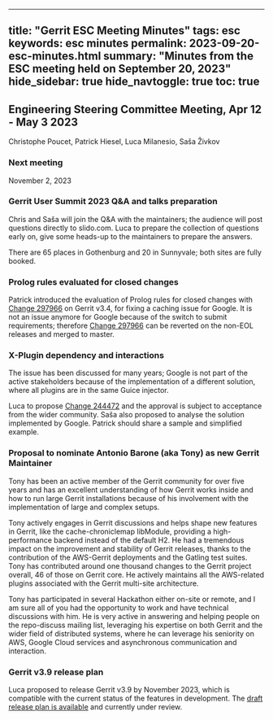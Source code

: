 ---
title: "Gerrit ESC Meeting Minutes"
tags: esc
keywords: esc minutes
permalink: 2023-09-20-esc-minutes.html
summary: "Minutes from the ESC meeting held on September 20, 2023"
hide_sidebar: true
hide_navtoggle: true
toc: true
--

## Engineering Steering Committee Meeting, Apr 12 - May 3 2023

Christophe Poucet, Patrick Hiesel, Luca Milanesio, Saša Živkov

### Next meeting

November 2, 2023

### Gerrit User Summit 2023 Q&A and talks preparation

Chris and Saša will join the Q&A with the maintainers; the audience will
post questions directly to slido.com. Luca to prepare the collection of
questions early on, give some heads-up to the maintainers to prepare the
answers.

There are 65 places in Gothenburg and 20 in Sunnyvale; both sites are fully
booked.

### Prolog rules evaluated for closed changes

Patrick introduced the evaluation of Prolog rules for closed changes with
[Change 297966](https://gerrit-review.googlesource.com/297966)
on Gerrit v3.4, for fixing a caching issue for Google. It is not an issue
anymore for Google because of the switch to submit requirements; therefore
[Change 297966](https://gerrit-review.googlesource.com/297966) can be
reverted on the non-EOL releases and merged to master.

### X-Plugin dependency and interactions

The issue has been discussed for many years; Google is not part of the
active stakeholders because of the implementation of a different solution,
where all plugins are in the same Guice injector.

Luca to propose [Change 244472](https://gerrit-review.googlesource.com/c/gerrit/+/299472)
and the approval is subject to acceptance from the wider community.
Saša also proposed to analyse the solution implemented by Google. Patrick
should share a sample and simplified example.

### Proposal to nominate Antonio Barone (aka Tony) as new Gerrit Maintainer

Tony has been an active member of the Gerrit community for over five years
and has an excellent understanding of how Gerrit works inside and how to
run large Gerrit installations because of his involvement with the
implementation of large and complex setups.

Tony actively engages in Gerrit discussions and helps shape new features in
Gerrit, like the cache-chroniclemap libModule, providing a high-performance
backend instead of the default H2. He had a tremendous impact on the
improvement and stability of Gerrit releases, thanks to the contribution of
the AWS-Gerrit deployments and the Gatling test suites.
Tony has contributed around one thousand changes to the Gerrit project
overall, 46 of those on Gerrit core. He actively maintains all the
AWS-related plugins associated with the Gerrit multi-site architecture.

Tony has participated in several Hackathon either on-site or remote, and I
am sure all of you had the opportunity to work and have technical discussions
with him. He is very active in answering and helping people on the
repo-discuss mailing list, leveraging his expertise on both Gerrit and the
wider field of distributed systems, where he can leverage his seniority on
AWS, Google Cloud services and asynchronous communication and interaction.

### Gerrit v3.9 release plan

Luca proposed to release Gerrit v3.9 by November 2023, which is compatible
with the current status of the features in development.
The [draft release plan is available](https://gerrit-review.googlesource.com/c/homepage/+/388542)
and currently under review.